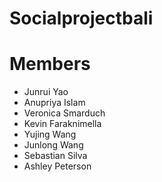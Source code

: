 # Socialprojectbali

# Members
- Junrui Yao
- Anupriya Islam
- Veronica Smarduch
- Kevin Faraknimella
- Yujing Wang
- Junlong Wang
- Sebastian Silva
- Ashley Peterson
